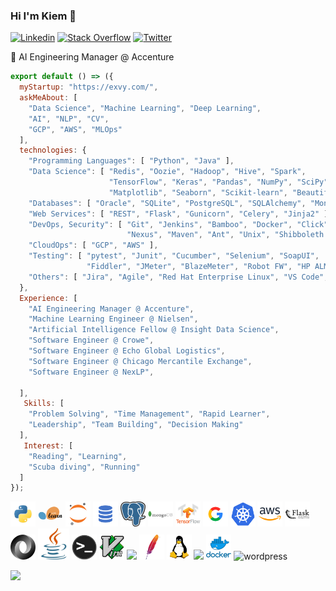 ### Hi I'm Kiem 👋

<!--
**KiemNguyen/KiemNguyen** is a ✨ _special_ ✨ repository because its `README.md` (this file) appears on your GitHub profile.

Here are some ideas to get you started:

- 🔭 I’m currently working on ...
- 🌱 I’m currently learning ...
- 👯 I’m looking to collaborate on ...
- 🤔 I’m looking for help with ...
- 💬 Ask me about ...
- 📫 How to reach me: ...
- 😄 Pronouns: ...
- ⚡ Fun fact: ...
-->

[![Linkedin](https://img.shields.io/badge/-LinkedIn-222222?style=flat-square&logo=Linkedin&logoColor=white&link=https://www.linkedin.com/in/kiemnguyen/)](https://www.linkedin.com/in/kiemnguyen/)
[![Stack Overflow](https://img.shields.io/badge/-Stack%20Overflow-222222?style=flat-square&logo=stack-overflow&logoColor=white&link=https://stackoverflow.com/users/3926352/kiem-nguyen)](https://stackoverflow.com/users/3926352/kiem-nguyen)
[![Twitter](https://img.shields.io/badge/-Twitter-222222?style=flat-square&logo=twitter&logoColor=white&link=https://twitter.com/Kiem_Nguyen)](https://twitter.com/Kiem_Nguyen)


👨‍ AI Engineering Manager @ Accenture

```js
export default () => ({
  myStartup: "https://exvy.com/",
  askMeAbout: [
    "Data Science", "Machine Learning", "Deep Learning", 
    "AI", "NLP", "CV",
    "GCP", "AWS", "MLOps"
  ],
  technologies: {
    "Programming Languages": [ "Python", "Java" ],
    "Data Science": [ "Redis", "Oozie", "Hadoop", "Hive", "Spark",
                      "TensorFlow", "Keras", "Pandas", "NumPy", "SciPy", 
                      "Matplotlib", "Seaborn", "Scikit-learn", "BeautifulSoup", "Plotly" ],
    "Databases": [ "Oracle", "SQLite", "PostgreSQL", "SQLAlchemy", "MongoDB" ],
    "Web Services": [ "REST", "Flask", "Gunicorn", "Celery", "Jinja2" ],
    "DevOps, Security": [ "Git", "Jenkins", "Bamboo", "Docker", "Click", 
                          "Nexus", "Maven", "Ant", "Unix", "Shibboleth SP", "PingFederate" ],
    "CloudOps": [ "GCP", "AWS" ],
    "Testing": [ "pytest", "Junit", "Cucumber", "Selenium", "SoapUI", 
                 "Fiddler", "JMeter", "BlazeMeter", "Robot FW", "HP ALM" ],
    "Others": [ "Jira", "Agile", "Red Hat Enterprise Linux", "VS Code", "PyCharm" ]
  },
  Experience: [
    "AI Engineering Manager @ Accenture",
    "Machine Learning Engineer @ Nielsen",
    "Artificial Intelligence Fellow @ Insight Data Science",
    "Software Engineer @ Crowe",
    "Software Engineer @ Echo Global Logistics",
    "Software Engineer @ Chicago Mercantile Exchange",
    "Software Engineer @ NexLP",

  ],
   Skills: [
    "Problem Solving", "Time Management", "Rapid Learner", 
    "Leadership", "Team Building", "Decision Making"
  ],
   Interest: [
    "Reading", "Learning",
    "Scuba diving", "Running" 
  ]
});
```

<img src="https://raw.githubusercontent.com/github/explore/80688e429a7d4ef2fca1e82350fe8e3517d3494d/topics/python/python.png" height='40'> <img src="https://raw.githubusercontent.com/github/explore/80688e429a7d4ef2fca1e82350fe8e3517d3494d/topics/scikit-learn/scikit-learn.png" height='40'> <img src="https://raw.githubusercontent.com/github/explore/80688e429a7d4ef2fca1e82350fe8e3517d3494d/topics/jupyter-notebook/jupyter-notebook.png" height='40'> <img src="https://raw.githubusercontent.com/github/explore/80688e429a7d4ef2fca1e82350fe8e3517d3494d/topics/sql/sql.png" height='40'> <img src="https://raw.githubusercontent.com/github/explore/80688e429a7d4ef2fca1e82350fe8e3517d3494d/topics/postgresql/postgresql.png" height='40'> <img src="https://raw.githubusercontent.com/github/explore/80688e429a7d4ef2fca1e82350fe8e3517d3494d/topics/mongodb/mongodb.png" height='40'> <img src="https://raw.githubusercontent.com/github/explore/80688e429a7d4ef2fca1e82350fe8e3517d3494d/topics/tensorflow/tensorflow.png" height='40'> <img src="https://raw.githubusercontent.com/github/explore/80688e429a7d4ef2fca1e82350fe8e3517d3494d/topics/google/google.png" height='40'> <img src="https://raw.githubusercontent.com/github/explore/80688e429a7d4ef2fca1e82350fe8e3517d3494d/topics/kubernetes/kubernetes.png" height='40'> <img src="https://raw.githubusercontent.com/github/explore/fbceb94436312b6dacde68d122a5b9c7d11f9524/topics/aws/aws.png" height='40'> <img src="https://raw.githubusercontent.com/github/explore/80688e429a7d4ef2fca1e82350fe8e3517d3494d/topics/flask/flask.png" height='40'> <img src="https://raw.githubusercontent.com/github/explore/80688e429a7d4ef2fca1e82350fe8e3517d3494d/topics/json/json.png" height='40'> <img src="https://raw.githubusercontent.com/github/explore/80688e429a7d4ef2fca1e82350fe8e3517d3494d/topics/java/java.png" height='50'> <img src="https://raw.githubusercontent.com/github/explore/d92924b1d925bb134e308bd29c9de6c302ed3beb/topics/terminal/terminal.png" height='40'> <img src="https://raw.githubusercontent.com/github/explore/80688e429a7d4ef2fca1e82350fe8e3517d3494d/topics/vim/vim.png" height='40'> <img src="https://github.githubassets.com/images/icons/emoji/octocat.png" height='40'> <img src="https://raw.githubusercontent.com/github/explore/80688e429a7d4ef2fca1e82350fe8e3517d3494d/topics/maven/maven.png" height='40'> <img src = "https://raw.githubusercontent.com/github/explore/80688e429a7d4ef2fca1e82350fe8e3517d3494d/topics/linux/linux.png" height='40'> <img src="https://www.nagios.com/wp-content/uploads/2018/04/RedHat-logo.jpg" height='40'> <img src="https://raw.githubusercontent.com/github/explore/80688e429a7d4ef2fca1e82350fe8e3517d3494d/topics/docker/docker.png" height='40'> <img src='https://cdn.jsdelivr.net/npm/simple-icons@3.0.1/icons/wordpress.svg' alt='wordpress' height='40'> 

<img src ="https://github-readme-stats-omega-umber.vercel.app/api?username=KiemNguyen">
